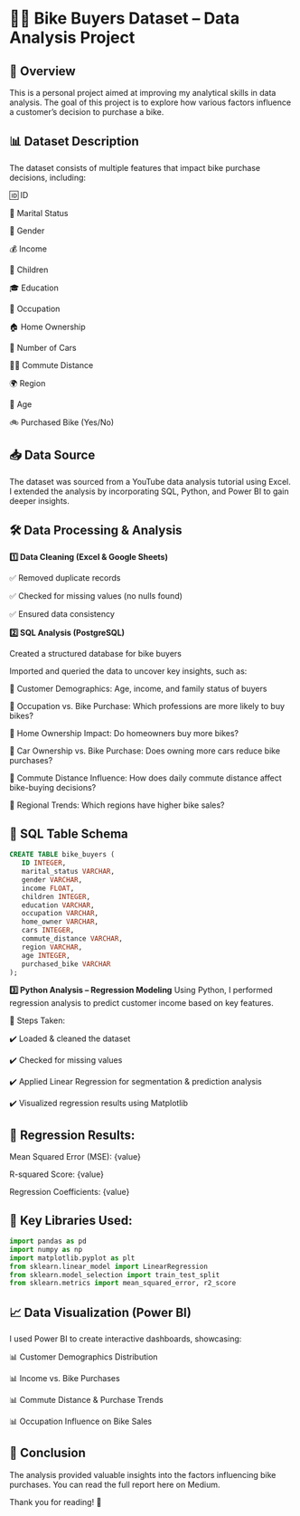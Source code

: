 # 🚴‍♂️ Bike Buyers Dataset – Data Analysis Project

## 📌 Overview

This is a personal project aimed at improving my analytical skills in data analysis. The goal of this project is to explore how various factors influence a customer’s decision to purchase a bike.

## 📊 Dataset Description

The dataset consists of multiple features that impact bike purchase decisions, including:

🆔 ID

💍 Marital Status

🚻 Gender

💰 Income

👶 Children

🎓 Education

💼 Occupation

🏠 Home Ownership

🚗 Number of Cars

🚶‍♂️ Commute Distance

🌍 Region

🎂 Age

🚲 Purchased Bike (Yes/No)

## 📥 Data Source
The dataset was sourced from a YouTube data analysis tutorial using Excel. I extended the analysis by incorporating SQL, Python, and Power BI to gain deeper insights.

## 🛠️ Data Processing & Analysis

**1️⃣ Data Cleaning (Excel & Google Sheets)**

✅ Removed duplicate records

✅ Checked for missing values (no nulls found)

✅ Ensured data consistency


**2️⃣ SQL Analysis (PostgreSQL)**

Created a structured database for bike buyers

Imported and queried the data to uncover key insights, such as:

🔹 Customer Demographics: Age, income, and family status of buyers

🔹 Occupation vs. Bike Purchase: Which professions are more likely to buy bikes?

🔹 Home Ownership Impact: Do homeowners buy more bikes?

🔹 Car Ownership vs. Bike Purchase: Does owning more cars reduce bike purchases?

🔹 Commute Distance Influence: How does daily commute distance affect bike-buying decisions?

🔹 Regional Trends: Which regions have higher bike sales?

## 💾 SQL Table Schema

```sql
CREATE TABLE bike_buyers (
   ID INTEGER,
   marital_status VARCHAR,
   gender VARCHAR,
   income FLOAT,
   children INTEGER,
   education VARCHAR,
   occupation VARCHAR,
   home_owner VARCHAR,
   cars INTEGER,
   commute_distance VARCHAR,
   region VARCHAR,
   age INTEGER,
   purchased_bike VARCHAR
);
```

**3️⃣ Python Analysis – Regression Modeling**
Using Python, I performed regression analysis to predict customer income based on key features.

📌 Steps Taken:

✔️ Loaded & cleaned the dataset

✔️ Checked for missing values

✔️ Applied Linear Regression for segmentation & prediction analysis

✔️ Visualized regression results using Matplotlib


## 📌 Regression Results:

Mean Squared Error (MSE): {value}

R-squared Score: {value}

Regression Coefficients: {value}

## 📌 Key Libraries Used:
```python
import pandas as pd
import numpy as np
import matplotlib.pyplot as plt
from sklearn.linear_model import LinearRegression
from sklearn.model_selection import train_test_split
from sklearn.metrics import mean_squared_error, r2_score
```

## 📈 Data Visualization (Power BI)

I used Power BI to create interactive dashboards, showcasing:

📊 Customer Demographics Distribution

📊 Income vs. Bike Purchases

📊 Commute Distance & Purchase Trends

📊 Occupation Influence on Bike Sales

## 📌 Conclusion

The analysis provided valuable insights into the factors influencing bike purchases. You can read the full report here on Medium.

Thank you for reading! 🚀
